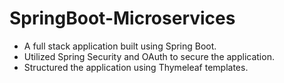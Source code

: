 # SpringBoot-Microservices
- A full stack application built using Spring Boot.
- Utilized Spring Security and OAuth to secure the application.
- Structured the application using Thymeleaf templates.
